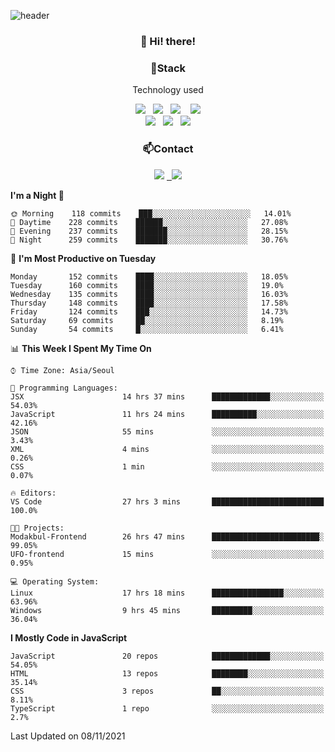 ![header](https://capsule-render.vercel.app/api?type=waving&color=gradient&height=200&text=Che-ri&fontAlign=70&fontAlignY=40&animation=twinkling)

<h3 align="center">👋 Hi! there!</h3>

<h3 align="center">📌Stack</h3>
<p align="center">Technology used</p>
<div align="center"><img src="https://img.shields.io/badge/HTML5-e74c3c?style=flat-square&logo=HTML5&logoColor=white"></img> &nbsp <img src="https://img.shields.io/badge/CSS3-0A84FF?style=flat-square&logo=CSS3&logoColor=white"></img>  &nbsp <img src="https://img.shields.io/badge/SCSS-fd79a8?style=flat-square&logo=Sass&logoColor=white"/></a>&nbsp  &nbsp <img src="https://img.shields.io/badge/styled%2Dcomponents-DB7093?style=flat-square&logo=styled%2Dcomponents&logoColor=white"/></a>
<br><img src="https://img.shields.io/badge/JavaScript-FFCD11?style=flat-square&logo=JavaScript&logoColor=white"></img> &nbsp <img src="https://img.shields.io/badge/React-00BCF6?style=flat-square&logo=React&logoColor=white"></img> &nbsp <img src="https://img.shields.io/badge/Redux-764ABC?style=flat-square&logo=Redux&logoColor=white"/></a></div>

<h3 align="center">📫Contact</h3>
<div align="center"><a href="https://cheri.tistory.com/"><img src="https://img.shields.io/badge/Cheri-AD29B6?style=flat-square&logo=Tidal&logoColor=white"/></a> <a href="rnjs1135@gmail.com"> &nbsp <img src="https://img.shields.io/badge/Gmail-EA4335?style=flat-square&logo=Gmail&logoColor=white"/></a></div>

<!--START_SECTION:waka-->
**I'm a Night 🦉** 

```text
🌞 Morning    118 commits    ███░░░░░░░░░░░░░░░░░░░░░░   14.01% 
🌆 Daytime    228 commits    ██████░░░░░░░░░░░░░░░░░░░   27.08% 
🌃 Evening    237 commits    ███████░░░░░░░░░░░░░░░░░░   28.15% 
🌙 Night      259 commits    ███████░░░░░░░░░░░░░░░░░░   30.76%

```
📅 **I'm Most Productive on Tuesday** 

```text
Monday       152 commits    ████░░░░░░░░░░░░░░░░░░░░░   18.05% 
Tuesday      160 commits    ████░░░░░░░░░░░░░░░░░░░░░   19.0% 
Wednesday    135 commits    ████░░░░░░░░░░░░░░░░░░░░░   16.03% 
Thursday     148 commits    ████░░░░░░░░░░░░░░░░░░░░░   17.58% 
Friday       124 commits    ███░░░░░░░░░░░░░░░░░░░░░░   14.73% 
Saturday     69 commits     ██░░░░░░░░░░░░░░░░░░░░░░░   8.19% 
Sunday       54 commits     █░░░░░░░░░░░░░░░░░░░░░░░░   6.41%

```


📊 **This Week I Spent My Time On** 

```text
⌚︎ Time Zone: Asia/Seoul

💬 Programming Languages: 
JSX                      14 hrs 37 mins      █████████████░░░░░░░░░░░░   54.03% 
JavaScript               11 hrs 24 mins      ██████████░░░░░░░░░░░░░░░   42.16% 
JSON                     55 mins             ░░░░░░░░░░░░░░░░░░░░░░░░░   3.43% 
XML                      4 mins              ░░░░░░░░░░░░░░░░░░░░░░░░░   0.26% 
CSS                      1 min               ░░░░░░░░░░░░░░░░░░░░░░░░░   0.07%

🔥 Editors: 
VS Code                  27 hrs 3 mins       █████████████████████████   100.0%

🐱‍💻 Projects: 
Modakbul-Frontend        26 hrs 47 mins      ████████████████████████░   99.05% 
UFO-frontend             15 mins             ░░░░░░░░░░░░░░░░░░░░░░░░░   0.95%

💻 Operating System: 
Linux                    17 hrs 18 mins      ████████████████░░░░░░░░░   63.96% 
Windows                  9 hrs 45 mins       █████████░░░░░░░░░░░░░░░░   36.04%

```

**I Mostly Code in JavaScript** 

```text
JavaScript               20 repos            █████████████░░░░░░░░░░░░   54.05% 
HTML                     13 repos            ████████░░░░░░░░░░░░░░░░░   35.14% 
CSS                      3 repos             ██░░░░░░░░░░░░░░░░░░░░░░░   8.11% 
TypeScript               1 repo              ░░░░░░░░░░░░░░░░░░░░░░░░░   2.7%

```



 Last Updated on 08/11/2021
<!--END_SECTION:waka-->
